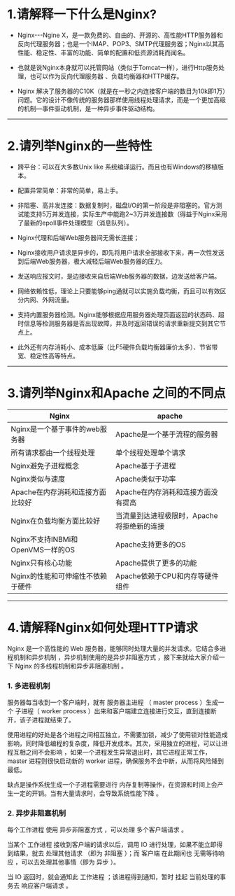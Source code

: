 # 1.请解释一下什么是Nginx?

- Nginx---Ngine X，是一款免费的、自由的、开源的、高性能HTTP服务器和反向代理服务器；也是一个IMAP、POP3、SMTP代理服务器；Nginx以其高性能、稳定性、丰富的功能、简单的配置和低资源消耗而闻名。

- 也就是说Nginx本身就可以托管网站（类似于Tomcat一样），进行Http服务处理，也可以作为反向代理服务器 、负载均衡器和HTTP缓存。

- Nginx 解决了服务器的C10K（就是在一秒之内连接客户端的数目为10k即1万）问题。它的设计不像传统的服务器那样使用线程处理请求，而是一个更加高级的机制—事件驱动机制，是一种异步事件驱动结构。

---
# 2.请列举Nginx的一些特性

- 跨平台：可以在大多数Unix like 系统编译运行。而且也有Windows的移植版本。 

- 配置异常简单：非常的简单，易上手。 

- 非阻塞、高并发连接：数据复制时，磁盘I/O的第一阶段是非阻塞的。官方测试能支持5万并发连接，实际生产中能跑2~3万并发连接数（得益于Nginx采用了最新的epoll事件处理模型（消息队列）。 

- Nginx代理和后端Web服务器间无需长连接； 

- Nginx接收用户请求是异步的，即先将用户请求全部接收下来，再一次性发送到后端Web服务器，极大减轻后端Web服务器的压力。 

- 发送响应报文时，是边接收来自后端Web服务器的数据，边发送给客户端。 

- 网络依赖性低，理论上只要能够ping通就可以实施负载均衡，而且可以有效区分内网、外网流量。 

- 支持内置服务器检测。Nginx能够根据应用服务器处理页面返回的状态码、超时信息等检测服务器是否出现故障，并及时返回错误的请求重新提交到其它节点上。 

- 此外还有内存消耗小、成本低廉（比F5硬件负载均衡器廉价太多）、节省带宽、稳定性高等特点。

---
# 3.请列举Nginx和Apache 之间的不同点

Nginx | apache
---|---
Nginx是一个基于事件的web服务器 | Apache是一个基于流程的服务器
所有请求都由一个线程处理 | 单个线程处理单个请求
Nginx避免子进程概念 | Apache基于子进程
Nginx类似与速度 | Apache类似于功率
Apache在内存消耗和连接方面比较好 | Apache在内存消耗和连接方面没有提高
Nginx在负载均衡方面比较好 | 当流量到达进程极限时，Apache将拒绝新的连接
Nginx不支持INBMi和OpenVMS一样的OS | Apache支持更多的OS
Nginx只有核心功能 | Apache提供了更多的功能
Nginx的性能和可伸缩性不依赖于硬件 | Apache依赖于CPU和内存等硬件组件

---
# 4.请解释Nginx如何处理HTTP请求
Nginx 是一个高性能的 Web 服务器，能够同时处理大量的并发请求。它结合多进程机制和异步机制 ，异步机制使用的是异步非阻塞方式 ，接下来就给大家介绍一下 Nginx 的多线程机制和异步非阻塞机制 。


### 1. 多进程机制

服务器每当收到一个客户端时，就有 服务器主进程 （ master process ）生成一个 子进程（ worker process ）出来和客户端建立连接进行交互，直到连接断开，该子进程就结束了。

使用进程的好处是各个进程之间相互独立，不需要加锁，减少了使用锁对性能造成影响，同时降低编程的复杂度，降低开发成本。其次，采用独立的进程，可以让进程互相之间不会影响 ，如果一个进程发生异常退出时，其它进程正常工作， master 进程则很快启动新的 worker 进程，确保服务不会中断，从而将风险降到最低。

缺点是操作系统生成一个子进程需要进行 内存复制等操作，在资源和时间上会产生一定的开销。当有大量请求时，会导致系统性能下降 。

### 2. 异步非阻塞机制

每个工作进程 使用 异步非阻塞方式 ，可以处理 多个客户端请求 。

当某个 工作进程 接收到客户端的请求以后，调用 IO 进行处理，如果不能立即得到结果，就去 处理其他请求 （即为 非阻塞 ）；而 客户端 在此期间也 无需等待响应 ，可以去处理其他事情（即为 异步 ）。

当 IO 返回时，就会通知此 工作进程 ；该进程得到通知，暂时 挂起 当前处理的事务去 响应客户端请求 。